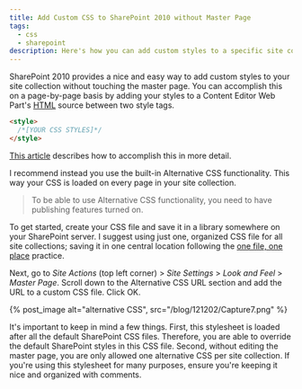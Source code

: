 ```yaml
---
title: Add Custom CSS to SharePoint 2010 without Master Page
tags:
  - css
  - sharepoint
description: Here's how you can add custom styles to a specific site collection in SharePoint 2010.
---
```


SharePoint 2010 provides a nice and easy way to add custom styles to your site collection without touching the master page. You can accomplish this on a page-by-page basis by adding your styles to a Content Editor Web Part's [HTML](/blog/wtf-is-html/) source between two style tags.

```html
<style>
  /*[YOUR CSS STYLES]*/
</style>
```

[This article](/blog/how-to-run-javascript-on-sharepoint-pages/) describes how to accomplish this in more detail.

I recommend instead you use the built-in Alternative CSS functionality. This way your CSS is loaded on every page in your site collection.

> To be able to use Alternative CSS functionality, you need to have publishing features turned on.

To get started, create your CSS file and save it in a library somewhere on your SharePoint server. I suggest using just one, organized CSS file for all site collections; saving it in one central location following the [one file, one place](/blog/edit-files-efficiently-in-sharepoint/) practice.

Next, go to _Site Actions_ (top left corner) > _Site Settings_ > _Look and Feel_ > _Master Page_. Scroll down to the Alternative CSS URL section and add the URL to a custom CSS file. Click OK.

{% post_image alt="alternative CSS", src="/blog/121202/Capture7.png" %}

It's important to keep in mind a few things. First, this stylesheet is loaded after all the default SharePoint CSS files. Therefore, you are able to override the default SharePoint styles in this CSS file. Second, without editing the master page, you are only allowed one alternative CSS per site collection. If you're using this stylesheet for many purposes, ensure you're keeping it nice and organized with comments.
